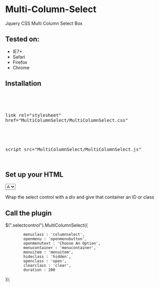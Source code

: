<h1>Multi-Column-Select</h1>

<p>Jquery CSS Multi Column Select Box</p>


<h2>Tested on:</h2>
<ul>
<li>IE7+</li>
<li>Safari</li>
<li>Firefox </li>
<li>Chrome</li>
</ul>


<h2>Installation</h2>
<pre>

<!-- Stylesheet-->
link rel="stylesheet" href="MultiColumnSelect/MultiColumnSelect.css"

<!-- Include js plugin -->
script src="MultiColumnSelect/MultiColumnSelect.js"

</pre>

<h2>Set up your HTML</h2>

<div class="selectcontrol">
        <select name="car">
          <option value="a">A</option>
          <option value="b">B</option>
          <option value="c">C</option>
          <option value="d">D</option>
          <option value="e">E</option>
          <option value="f">F</option>
          <option value="a">A</option>
          <option value="b">B</option>
          <option value="c">C</option>
        </select>
</div>

Wrap the select control with a div and give that container an ID or class

<h2>Call the plugin</h2>

$(".selectcontrol").MultiColumnSelect({

            menuclass : 'columnselect',
            openmenu : 'openmenubutton',
            openmenutext : 'Choose An Option',
            menucontainer : 'menucontainer',
            menuitem : 'menuitem',
            hideclass : 'hidden',
            openclass : 'open',
            clearclass : 'clear',
            duration : 200

});

